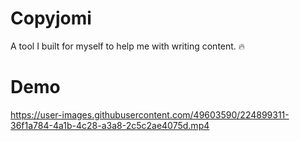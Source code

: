 # Copyjomi

A tool I built for myself to help me with writing content. :fire:

# Demo



https://user-images.githubusercontent.com/49603590/224899311-36f1a784-4a1b-4c28-a3a8-2c5c2ae4075d.mp4

